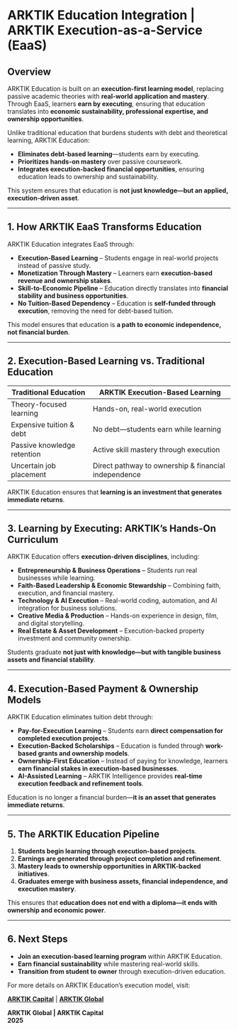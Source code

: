 # ARKTIK Education Integration | ARKTIK Execution-as-a-Service (EaaS)  

## **Overview**  
ARKTIK Education is built on an **execution-first learning model**, replacing passive academic theories with **real-world application and mastery**. Through EaaS, learners **earn by executing**, ensuring that education translates into **economic sustainability, professional expertise, and ownership opportunities**.  

Unlike traditional education that burdens students with debt and theoretical learning, ARKTIK Education:  

- **Eliminates debt-based learning**—students earn by executing.  
- **Prioritizes hands-on mastery** over passive coursework.  
- **Integrates execution-backed financial opportunities**, ensuring education leads to ownership and sustainability.  

This system ensures that education is **not just knowledge—but an applied, execution-driven asset**.  

---  

## **1. How ARKTIK EaaS Transforms Education**  

ARKTIK Education integrates EaaS through:  

- **Execution-Based Learning** – Students engage in real-world projects instead of passive study.  
- **Monetization Through Mastery** – Learners earn **execution-based revenue and ownership stakes**.  
- **Skill-to-Economic Pipeline** – Education directly translates into **financial stability and business opportunities**.  
- **No Tuition-Based Dependency** – Education is **self-funded through execution**, removing the need for debt-based tuition.  

This model ensures that education is **a path to economic independence, not financial burden**.  

---  

## **2. Execution-Based Learning vs. Traditional Education**  

| **Traditional Education** | **ARKTIK Execution-Based Learning** |
|--------------------------|--------------------------------|
| Theory-focused learning | Hands-on, real-world execution |
| Expensive tuition & debt | No debt—students earn while learning |
| Passive knowledge retention | Active skill mastery through execution |
| Uncertain job placement | Direct pathway to ownership & financial independence |  

ARKTIK Education ensures that **learning is an investment that generates immediate returns**.  

---  

## **3. Learning by Executing: ARKTIK’s Hands-On Curriculum**  

ARKTIK Education offers **execution-driven disciplines**, including:  

- **Entrepreneurship & Business Operations** – Students run real businesses while learning.  
- **Faith-Based Leadership & Economic Stewardship** – Combining faith, execution, and financial mastery.  
- **Technology & AI Execution** – Real-world coding, automation, and AI integration for business solutions.  
- **Creative Media & Production** – Hands-on experience in design, film, and digital storytelling.  
- **Real Estate & Asset Development** – Execution-backed property investment and community ownership.  

Students graduate **not just with knowledge—but with tangible business assets and financial stability**.  

---  

## **4. Execution-Based Payment & Ownership Models**  

ARKTIK Education eliminates tuition debt through:  

- **Pay-for-Execution Learning** – Students earn **direct compensation for completed execution projects**.  
- **Execution-Backed Scholarships** – Education is funded through **work-based grants and ownership models**.  
- **Ownership-First Education** – Instead of paying for knowledge, learners **earn financial stakes in execution-based businesses**.  
- **AI-Assisted Learning** – ARKTIK Intelligence provides **real-time execution feedback and refinement tools**.  

Education is no longer a financial burden—**it is an asset that generates immediate returns**.  

---  

## **5. The ARKTIK Education Pipeline**  

1. **Students begin learning through execution-based projects**.  
2. **Earnings are generated through project completion and refinement**.  
3. **Mastery leads to ownership opportunities in ARKTIK-backed initiatives**.  
4. **Graduates emerge with business assets, financial independence, and execution mastery**.  

This ensures that **education does not end with a diploma—it ends with ownership and economic power**.  

---  

## **6. Next Steps**  

- **Join an execution-based learning program** within ARKTIK Education.  
- **Earn financial sustainability** while mastering real-world skills.  
- **Transition from student to owner** through execution-driven education.  

For more details on ARKTIK Education’s execution model, visit:  

**[ARKTIK Capital](https://arktikcapital.com)** | **[ARKTIK Global](https://arktikglobal.com)**  

**ARKTIK Global | ARKTIK Capital**  
**2025**  
